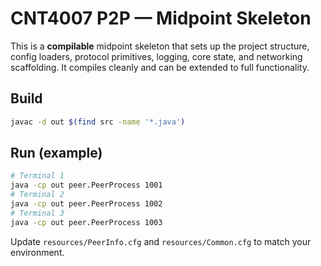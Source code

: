 # CNT4007 P2P — Midpoint Skeleton

This is a **compilable** midpoint skeleton that sets up the project structure, config loaders, protocol primitives, logging, core state,
and networking scaffolding. It compiles cleanly and can be extended to full functionality.

## Build
```bash
javac -d out $(find src -name '*.java')
```

## Run (example)
```bash
# Terminal 1
java -cp out peer.PeerProcess 1001
# Terminal 2
java -cp out peer.PeerProcess 1002
# Terminal 3
java -cp out peer.PeerProcess 1003
```

Update `resources/PeerInfo.cfg` and `resources/Common.cfg` to match your environment.
